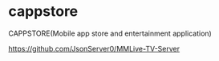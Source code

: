 # cappstore
CAPPSTORE(Mobile app store and entertainment application)

https://github.com/JsonServer0/MMLive-TV-Server
